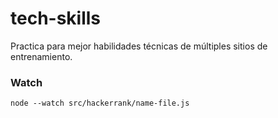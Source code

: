 # tech-skills
Practica para mejor habilidades técnicas de múltiples sitios de entrenamiento.

### Watch
`node --watch src/hackerrank/name-file.js`
